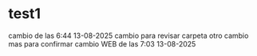 # test1
cambio de las 6:44 13-08-2025
cambio para revisar carpeta 
otro cambio mas para confirmar 
cambio WEB de las 7:03 13-08-2025
